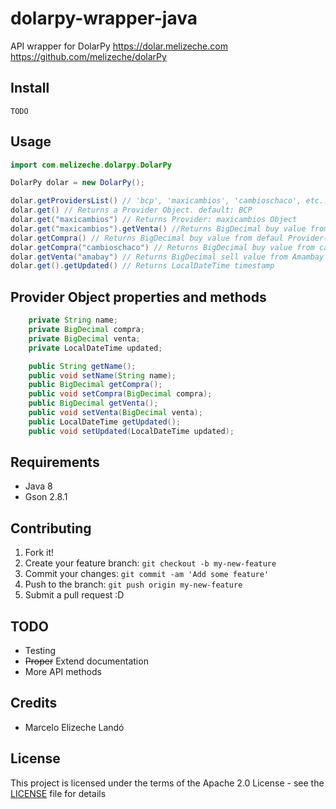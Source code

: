 # dolarpy-wrapper-java

API wrapper for DolarPy https://dolar.melizeche.com
https://github.com/melizeche/dolarPy

## Install

```
TODO
```

## Usage
```java
import com.melizeche.dolarpy.DolarPy

DolarPy dolar = new DolarPy();

dolar.getProvidersList() // 'bcp', 'maxicambios', 'cambioschaco', etc...
dolar.get() // Returns a Provider Object. default: BCP
dolar.get("maxicambios") // Returns Provider: maxicambios Object
dolar.get("maxicambios").getVenta() //Returns BigDecimal buy value from cambioschaco
dolar.getCompra() // Returns BigDecimal buy value from defaul Provider(bcp)
dolar.getCompra("cambioschaco") // Returns BigDecimal buy value from cambioschaco
dolar.getVenta("amabay") // Returns BigDecimal sell value from Amambay
dolar.get().getUpdated() // Returns LocalDateTime timestamp
```

## Provider Object properties and methods
```java
    private String name;
    private BigDecimal compra;
    private BigDecimal venta;
    private LocalDateTime updated;

    public String getName();
    public void setName(String name);
    public BigDecimal getCompra();
    public void setCompra(BigDecimal compra);
    public BigDecimal getVenta();
    public void setVenta(BigDecimal venta);
    public LocalDateTime getUpdated();
    public void setUpdated(LocalDateTime updated);
```

## Requirements

- Java 8
- Gson 2.8.1


## Contributing

1. Fork it!
2. Create your feature branch: `git checkout -b my-new-feature`
3. Commit your changes: `git commit -am 'Add some feature'`
4. Push to the branch: `git push origin my-new-feature`
5. Submit a pull request :D

## TODO

* Testing
* ~~Proper~~ Extend documentation
* More API methods

## Credits

* Marcelo Elizeche Landó

## License

This project is licensed under the terms of the Apache 2.0 License - see the [LICENSE](LICENSE) file for details
